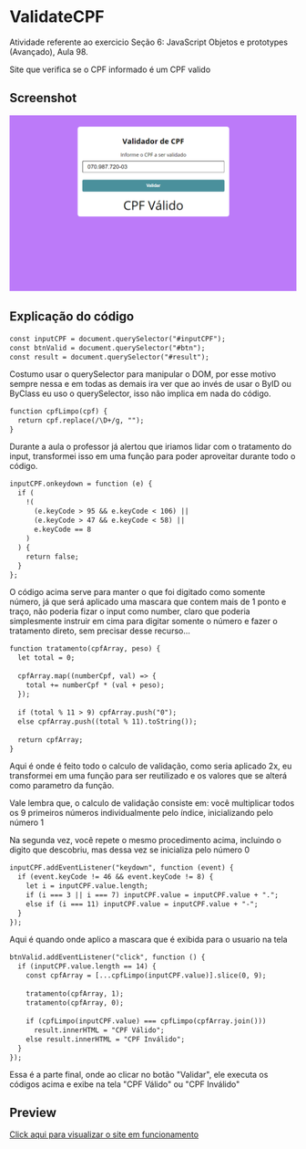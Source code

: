 # ValidateCPF

<p>Atividade referente ao exercicio Seção 6: JavaScript Objetos e prototypes (Avançado), Aula 98.</p>
<p>Site que verifica se o CPF informado é um CPF valido</p>

## Screenshot

<img src="https://github.com/iSherlott/ValidateCPF/blob/main/assets/img/screenshot.PNG?raw=true">

## Explicação do código

```
const inputCPF = document.querySelector("#inputCPF");
const btnValid = document.querySelector("#btn");
const result = document.querySelector("#result");
```

<p>Costumo usar o querySelector para manipular o DOM, por esse motivo sempre nessa e em todas as demais ira ver que ao invés de usar o ByID ou ByClass eu uso o querySelector, isso não implica em nada do código.</p>

```
function cpfLimpo(cpf) {
  return cpf.replace(/\D+/g, "");
}
```

<p>Durante a aula o professor já alertou que iriamos lidar com o tratamento do input, transformei isso em uma função para poder aproveitar durante todo o código.</p>

```
inputCPF.onkeydown = function (e) {
  if (
    !(
      (e.keyCode > 95 && e.keyCode < 106) ||
      (e.keyCode > 47 && e.keyCode < 58) ||
      e.keyCode == 8
    )
  ) {
    return false;
  }
};
```

<p>O código acima serve para manter o que foi digitado como somente número, já que será aplicado uma mascara que contem mais de 1 ponto e traço, não poderia fizar o input como number, claro que poderia simplesmente instruir em cima para digitar somente o número e fazer o tratamento direto, sem precisar desse recurso...</p>

```
function tratamento(cpfArray, peso) {
  let total = 0;

  cpfArray.map((numberCpf, val) => {
    total += numberCpf * (val + peso);
  });

  if (total % 11 > 9) cpfArray.push("0");
  else cpfArray.push((total % 11).toString());

  return cpfArray;
}
```

<p>Aqui é onde é feito todo o calculo de validação, como seria aplicado 2x, eu transformei em uma função para ser reutilizado e os valores que se alterá como parametro da função.</p>
<p>Vale lembra que, o calculo de validação consiste em: você multiplicar todos os 9 primeiros números individualmente pelo índice, inicializando pelo número 1</p>
<p>Na segunda vez, você repete o mesmo procedimento acima, incluindo o digito que descobriu, mas dessa vez se inicializa pelo número 0</p>

```
inputCPF.addEventListener("keydown", function (event) {
  if (event.keyCode != 46 && event.keyCode != 8) {
    let i = inputCPF.value.length;
    if (i === 3 || i === 7) inputCPF.value = inputCPF.value + ".";
    else if (i === 11) inputCPF.value = inputCPF.value + "-";
  }
});
```

<p>Aqui é quando onde aplico a mascara que é exibida para o usuario na tela</p>

```
btnValid.addEventListener("click", function () {
  if (inputCPF.value.length == 14) {
    const cpfArray = [...cpfLimpo(inputCPF.value)].slice(0, 9);

    tratamento(cpfArray, 1);
    tratamento(cpfArray, 0);

    if (cpfLimpo(inputCPF.value) === cpfLimpo(cpfArray.join()))
      result.innerHTML = "CPF Válido";
    else result.innerHTML = "CPF Inválido";
  }
});
```

<p>Essa é a parte final, onde ao clicar no botão "Validar", ele executa os códigos acima e exibe na tela "CPF Válido" ou "CPF Inválido"</p>

## Preview

<a href="https://isherlott.github.io/ValidateCPF/">Click aqui para visualizar o site em funcionamento</a>
